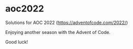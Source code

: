 # aoc2022
Solutions for AOC 2022 (https://adventofcode.com/2022/)

Enjoying another season with the Advent of Code.

Good luck!

